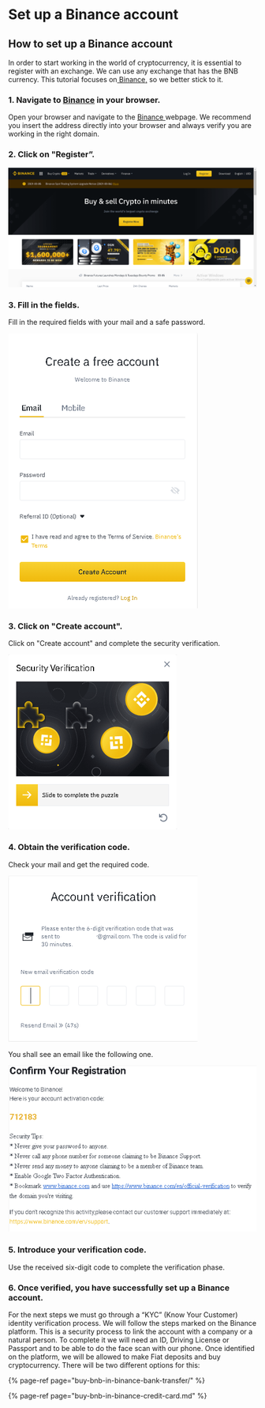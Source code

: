 # Set up a Binance account

## How to set up a Binance account

In order to start working in the world of cryptocurrency, it is essential to register with an exchange. We can use any exchange that has the BNB currency. This tutorial focuses on[ Binance,](https://www.binance.com/es) so we better stick to it.



### 1. Navigate to [Binance](https://www.binance.com/en) in your browser.

Open your browser and navigate to the [Binance ](https://www.binance.com/en)webpage. We recommend you insert the address directly into your browser and always verify you are working in the right domain.



### 2. Click on "Register”.



![](../../../../.gitbook/assets/abrirbinance1.png)

### 

### 3. Fill in the fields.

Fill in the required fields with your mail and a safe password. 



![](../../../../.gitbook/assets/abrirbinance2.png)

### 

### 3. Click on "Create account".

Click on "Create account" and complete the security verification.



![](../../../../.gitbook/assets/abrirbinance3.png)

### 

### 4. Obtain the verification code.

Check your mail and get the required code.



![](../../../../.gitbook/assets/abrirbinance4.png)





You shall see an email like the following one.



![](../../../../.gitbook/assets/abrirbinance5.png)

### 

### 5. Introduce your verification code.

Use the received six-digit code to complete the verification phase.



### 6. Once verified, you have successfully set up a Binance account. 



For the next steps we must go through a “KYC” \(Know Your Customer\) identity verification process. We will follow the steps marked on the Binance platform. This is a security process to link the account with a company or a natural person. To complete it we will need an ID, Driving License or Passport and to be able to do the face scan with our phone. Once identified on the platform, we will be allowed to make Fiat deposits and buy cryptocurrency. There will be two different options for this:

{% page-ref page="buy-bnb-in-binance-bank-transfer/" %}

{% page-ref page="buy-bnb-in-binance-credit-card.md" %}







